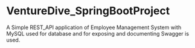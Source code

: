 # VentureDive_SpringBootProject
A Simple REST_API application of Employee Management System with MySQL used for database and for exposing and documenting Swagger is used.
